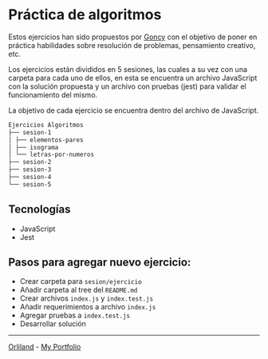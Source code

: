 # Práctica de algoritmos

Estos ejercicios han sido propuestos por [Goncy](https://gonzalopozzo.com) con el objetivo de poner en práctica habilidades sobre resolución de problemas, pensamiento creativo, etc.

Los ejercicios están divididos en 5 sesiones, las cuales a su vez con una carpeta para cada uno de ellos, en esta se encuentra un archivo JavaScript con la solución propuesta y un archivo con pruebas (jest) para validar el funcionamiento del mismo.

La objetivo de cada ejercicio se encuentra dentro del archivo de JavaScript.

```md
Ejercicios Algoritmos
├── sesion-1
│ ├── elementos-pares
│ ├── isograma
│ └── letras-por-numeros
├── sesion-2
├── sesion-3
├── sesion-4
└── sesion-5
```

## Tecnologías

- JavaScript
- Jest

## Pasos para agregar nuevo ejercicio:

- Crear carpeta para `sesion/ejercicio`
- Añadir carpeta al tree del `README.md`
- Crear archivos `index.js` y `index.test.js`
- Añadir requerimientos a archivo `index.js`
- Agregar pruebas a `index.test.js`
- Desarrollar solución

---

[Orliland](https://threads.net/Orliland) -
[My Portfolio](https://orli.land)
